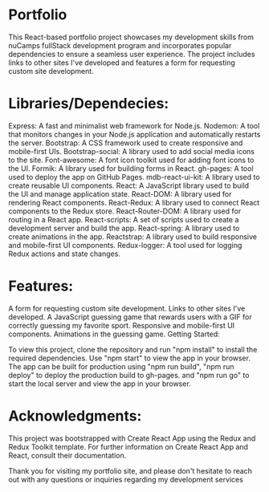# Portfolio
This React-based portfolio project showcases my development skills from nuCamps fullStack development program and incorporates popular dependencies to ensure a seamless user experience. The project includes links to other sites I've developed and features a form for requesting custom site development.

# Libraries/Dependecies:

Express: A fast and minimalist web framework for Node.js.
Nodemon: A tool that monitors changes in your Node.js application and automatically restarts the server.
Bootstrap: A CSS framework used to create responsive and mobile-first UIs.
Bootstrap-social: A library used to add social media icons to the site.
Font-awesome: A font icon toolkit used for adding font icons to the UI.
Formik: A library used for building forms in React.
gh-pages: A tool used to deploy the app on GitHub Pages.
mdb-react-ui-kit: A library used to create reusable UI components.
React: A JavaScript library used to build the UI and manage application state.
React-DOM: A library used for rendering React components.
React-Redux: A library used to connect React components to the Redux store.
React-Router-DOM: A library used for routing in a React app.
React-scripts: A set of scripts used to create a development server and build the app.
React-spring: A library used to create animations in the app.
Reactstrap: A library used to build responsive and mobile-first UI components.
Redux-logger: A tool used for logging Redux actions and state changes.

# Features:

A form for requesting custom site development. Links to other sites I've developed. A JavaScript guessing game that rewards users with a GIF for correctly guessing my favorite sport. Responsive and mobile-first UI components. Animations in the guessing game. Getting Started:

To view this project, clone the repository and run "npm install" to install the required dependencies. Use "npm start" to view the app in your browser. The app can be built for production using "npm run build", "npm run deploy" to deploy the production build to gh-pages. and "npm run go" to start the local server and view the app in your browser.

# Acknowledgments:

This project was bootstrapped with Create React App using the Redux and Redux Toolkit template. For further information on Create React App and React, consult their documentation.

Thank you for visiting my portfolio site, and please don't hesitate to reach out with any questions or inquiries regarding my development services